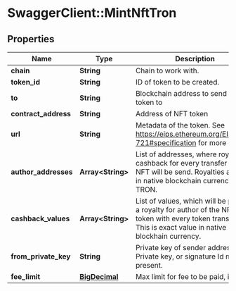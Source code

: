 # SwaggerClient::MintNftTron

## Properties
Name | Type | Description | Notes
------------ | ------------- | ------------- | -------------
**chain** | **String** | Chain to work with. | 
**token_id** | **String** | ID of token to be created. | 
**to** | **String** | Blockchain address to send NFT token to | 
**contract_address** | **String** | Address of NFT token | 
**url** | **String** | Metadata of the token. See https://eips.ethereum.org/EIPS/eip-721#specification for more details. | 
**author_addresses** | **Array&lt;String&gt;** | List of addresses, where royalty cashback for every transfer of this NFT will be send. Royalties are paid in native blockchain currency TRON. | [optional] 
**cashback_values** | **Array&lt;String&gt;** | List of values, which will be paid as a royalty for author of the NFT token with every token transfer. This is exact value in native blockhain currency. | [optional] 
**from_private_key** | **String** | Private key of sender address. Private key, or signature Id must be present. | 
**fee_limit** | [**BigDecimal**](BigDecimal.md) | Max limit for fee to be paid, in TRX. | 

